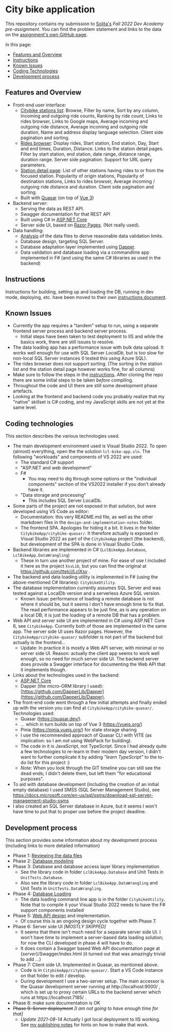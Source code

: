 # City bike application

This repository contains my submission to
[Solita's](https://www.solita.fi/en/)
_Fall 2022 Dev Academy pre-assignment_. You can find the problem statement
and links to the data on the
[assignment's own GitHub page](https://github.com/solita/dev-academy-2022-fall-exercise).

<!-- (see https://github.com/solita/dev-academy-2022-fall-exercise ) -->

In this page:

- [Features and Overview](#features-and-overview)
- [Instructions](#instructions)
- [Known Issues](#known-issues)
- [Coding Technologies](#coding-technologies)
- [Development process](#development-process)

## Features and Overview

- Front-end user interface:
  - [Citybike stations list](design-and-implementation-notes/screenshots.md#stations-list):
    Browse, Filter by name, Sort by any column, 
    Incoming and outgoing ride counts, Ranking by ride count, Links to rides
    browser, Links to Google maps, Average incoming and outgoing ride
    distance, Average incoming and outgoing ride duration, Name and address
    display language selection. Client side pagination and sorting.
  - [Rides browser](design-and-implementation-notes/screenshots.md#rides-browser):
    Display rides, Start station, End station, Day, Start
    and end times, Duration, Distance. Links to the station detail pages. 
    Filter by start station, end station, date range, distance range, 
    duration range. Server side pagination. Support for URL query
    parameters.
  - [Station detail page](design-and-implementation-notes/screenshots.md#single-station-view):
    List of other stations having rides to or from
    the focused station. Popularity of origin stations, Popularity of
    destination stations, Links to rides browser, Average incoming /
    outgoing ride distance and duration. Client side pagination and sorting.
  - Built with [Quasar](https://quasar.dev/) (on top of
    [Vue 3](https://vuejs.org/))
- Backend server:
  - Serving the data as REST API.
  - Swagger documentation for that REST API
  - Built using C# in
  [ASP.NET Core](https://docs.microsoft.com/en-us/aspnet/core/introduction-to-aspnet-core)
  - Server side UI, based on
  [Razor Pages](https://docs.microsoft.com/en-us/aspnet/core/razor-pages/).
  (Not really used).
- Data handling:
  - [Analysis](design-and-implementation-notes/DataReview.md) of the data
  files to derive reasonable data validation limits.
  - Database design, targeting SQL Server.
  - Database adaptation layer implemented using
  [Dapper](https://github.com/DapperLib/Dapper).
  - Data validation and database loading via a commandline app
  implemented in F# (and using the same C# libraries as used in the
  backend)

## Instructions

Instructions for building, setting up and loading the DB, running in
dev mode, deploying, etc. have been moved to their own
[instructions document](instructions.md).

## Known Issues

- Currently the app requires a "tandem" setup to run, using a separate
frontend server process and backend server process.
  - Initial steps have been taken to test deployment to IIS and while
  the basics work, there are still issues to resolve.
- The data loading app has a performance issue with bulk data upload.
It works well enough for use with SQL Server _LocalDb_, but is too slow
for non-local SQL Server instances (I tested this using Azure SQL).
- The rides browser does not support sorting. (The sorting in the
station list and the station detail page however works fine, for
all columns)
- Make sure to follow the steps in the [instructions](#instructions).
After cloning the repo there are some initial steps to be taken
_before_ compiling.
- Throughout the code and UI there are still some development phase
artefacts.
- Looking at the frontend and backend code you probably realize
that my "native" skillset is C# coding, and my JavaScript skills are 
not yet at the same level.

## Coding technologies

This section describes the various technologies used.

- The main development environment used is Visual Studio 2022.
  To open (almost) everything, open the the solution `lcl-bike-app.sln`.
  The following "workloads" and components of VS 2022 are used:
  - The standard C# support
  - "ASP.NET and web development"
  - F#
    - You may need to dig through some options or the "individual
      components" section of the VS2022 installer if you don't
      already have it.
  - "Data storage and processing"
    - This includes SQL Server LocalDb.
- Some parts of the project are not exposed in that solution, but
  were developed using VS Code as editor:
  - Documentation: this very README.md file, as well as the other
    markdown files in the `design-and-implementation-notes` folder.
  - The frontend SPA. Apologies for hiding it a bit. It lives in
    the folder `CitybikeApp/citybike-quasar/`. It therefore actually
    is exposed in Visual Studio 2022 as part of the `CitybikeApp`
    project (the backend), but development of the SPA is done in
    Visual Studio Code.
- Backend libraries are implemented in C# (`LclBikeApp.Database`,
  `LclBikeApp.DataWrangling`)
  - These in turn use another project of mine. For ease
    of use I included it here as the project `XsvLib`, but you can
    find the original at https://github.com/ttelcl/LclXsv .
- The backend and data loading utility is implemented in F# (using the
  above-mentioned C# libraries): `CitybikeUtility`.
- The database implementation currently assumes SQL Server and was
  tested against a LocalDb version and a serverless Azure SQL version.
  - Known Issue: performance of loading a remote database is not where it
    should be, but it seems I don't have enough time to fix that. The
    read performance appears to be just fine, as is any operation on a
    local DB; it is just the loading of a remote DB that has a problem.
- Web API and server side UI are implemented in C# using ASP.NET Core 6,
  see `CitybikeApp`. Currently both of those are implemented in the same
  app. The server side UI uses Razor pages.
  However, the `CitybikeApp/citybike-quasar/` subfolder is not part of the
  backend but actually is the frontend...
  - Update: In practice it is mostly a Web API server, with minimal or
    no server side UI. Reason: actually the client app seems to work
    well enough, so no need for much server side UI.
    The backend server does provide a Swagger interface for documenting
    the Web API that it implements though.
- Links about the technologies used in the backend:
  - [ASP.NET Core](https://docs.microsoft.com/en-us/aspnet/core/introduction-to-aspnet-core)
  - Dapper (the micro-ORM library I used): [https://github.com/DapperLib/Dapper](https://github.com/DapperLib/Dapper).
- The front-end code went through a few initial attempts and finally
  ended up with the version you can find at `CitybikeApp/citybike-quasar/`.
  Technologies used:
  - Quasar (https://quasar.dev/).
  - ... which in turn builds on top of Vue 3 (https://vuejs.org/)
  - Pinia (https://pinia.vuejs.org/) for state storage sharing
  - I use the recommended approach of Quasar CLI with VITE (as
    implication: so I am _not_ using WebPack for building).
  - The code in it is JavaScript, not TypeScript. Since I had already
    quite a few technologies to re-learn in their modern day version,
    I didn't want to further complicate it by adding _"learn TypeScript"_
    to the to-do list for this project :)
  - _Note_: When you look through the GIT timeline you can still see
    the dead ends; I didn't delete them, but left them "for educational
    purposes".
- To aid with database development (including the creation of an initial empty
  database) I used SMSS (SQL Server Management Studio), see
  https://docs.microsoft.com/en-us/sql/ssms/download-sql-server-management-studio-ssms
- I also created an SQL Server database in Azure, but it seems I won't have
  time to put that to proper use before the project deadline.

## Development process

This section provides some information about my development process (including
links to more detailed information)

- Phase 1: [Reviewing the data files](design-and-implementation-notes/DataReview.md)
- Phase 2: [Database modeling](design-and-implementation-notes/DataModel.md)
- Phase 3: Database and database access layer library implementation
  - See the library code in folder `LclBikeApp.Database` and Unit Tests in `UnitTests.Database`.
  - Also see the library code in folder `LclBikeApp.DataWrangling` and Unit Tests in
    `UnitTests.DataWrangling`.
- Phase 4: [Database Loading](design-and-implementation-notes/DatabaseLoading.md)
  - The data loading command line app is in the folder `CitybikeUtility`. Note that
    to compile it your Visual Studio 2022 needs to have the F# support components installed
- Phase 5: [Web API design](design-and-implementation-notes/WebApiDesign.md) and implementation.
  - Of course this is an ongoing design cycle together with Phase 7.
- Phase 6: Server side UI _\[MOSTLY SKIPPED\]_
  - It seems that there isn't much need for a separate server side UI. I won't have
    time to implement a server-based data loading solution; for now the CLI developed
    in phase 4 will have to do.
  - It does contain a Swagger based Web API documentation page at {_server_}/Swagger/index.html
    (it turned out that was amazingly trivial to add ...)
- Phase 7: Client side UI. Implemented in Quasar, as mentioned above.
  - Code is in `CitybikeApp/citybike-quasar/`. Start a VS Code instance on that folder
    to edit / develop.
  - During development I use a two-server setup. The main accessor is the Quasar
    development server running at htt<span>p:/</span>/localhost:9000/ , which is set up
    to proxy certain URLs to the backend server which runs at htt<span>ps:/</span>/localhost:7185/ .
- Phase 8: make sure documentation is OK
- ~~Phase 9: Server deployment~~ _\[I am not going to have enough time for that\]_
  - _Update 2021-08-14_ Actually I got local deployment
    to IIS working. See
    [my publishing notes](design-and-implementation-notes/publish-local-iis.md)
    for hints on how to make that work.
